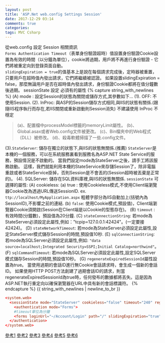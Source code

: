 ```yaml
---
layout: post
title: 'ASP.Net web.config Settings Session'
date: 2017-12-29 03:14
comments: true
categories:
tags: MVC Csharp
---
```

從web.config 設定 Session 相關資訊<br>
`Forms Authentication Timeout`（表單身份驗證超時）值設置身份驗證Cookie設置為有效的時間（以分鐘為單位），cookie將過期，用戶將不再進行身份驗證 - 它們將被重定向到登錄頁面自動。<br>
`slidingExpiration = true`的值基本上是說在每個請求完成後，定時器被重置，只要用戶在超時值內發出請求，它們將繼續被認證。
如果設置slidingExpiration = false，那麼無論用戶是否在超時值內發出請求，身份驗證Cookie都將在值分鐘數後過期。
sessionState 設定 必須有的屬性
{% capture string_with_newlines %}
(A) mode : 設定Session的狀態為關閉或儲存方式,其參數如下...
  (1). OFF: 不使用Session.
  (2). InProc: 與ASP的Session儲存方式相同,與IIS的狀態有關係.(跟隨IIS程序執行而存在,若IIS關閉或重新啟動則Session消失)	不建議使用 InProc 不穩定
>  (a)、配置檔中processModel標籤的memoryLimit屬性。
   (b)、Global.asax或者Web.config文件被更改。
   (c)、Bin檔夾中的Web程式（DLL）被修改。
   (d)、殺毒軟體掃描了一些.config文件。

  (3).`StateServer`: 儲存在獨立的狀態下,與IIS的狀態無關係.(推薦)
    `StateServer`是本機的一個服務，可以在系統服務裏看到服務名為ASP.NET State Service的服務，預設情況是不啟動的。
	當我們設定mode為StateServer之後，請手工將該服務啟動。
    這樣，我們就能利用本機的StateService來存儲Session了，除非電腦重啟或者StateService掛掉，否則Session是不會丟的(Session超時被丟棄是正常的)。
  (4). SQLServer: 儲存在SQL資料庫裡,與IIS的狀態無關係.
    `sessionState` 可選擇的屬性:
    (A) cookieless:
      (a) true : 使用Cookieless模式,不使用Client端瀏覽器Cookie改為透過URL傳送SessionID.
        ex. `ttp://localhost/MyApplication.aspx`
	    粗體字部分為IIS自動加上(括號內為SessionID),不影響之前的連結.
      (b) `false`: 使用Cookie模式,預設值)，Client端瀏覽器Cookie須開啟(Session在Client端是以Cookie的型態存在)。
      (B) `timeout` : 有效時間(分鐘數)，預設值為20分鐘.
      (C) `stateConnectionString`: 若mode為StateServer必須設定此屬性,例如："tcpip=127.0.0.1:42424"。(一定要接42424)。
      (D) `stateNetworkTimeout`: 若mode為StateServer必須設定此屬性,設定StateServer模式儲存Session的時間,預設值10秒.
      (E) `sqlConnectionString`: 若mode為SQLServer必須設定此屬性,例如:
	  `"data source=localhost;Integrated Security=SSPI;Initial Catalog=northwind"`。
      (F) `sqlCommandTimeout`: 若mode為SQLServer必須設定此屬性,設定SQLServer模式儲存Session的時間,預設值10秒。
      (G) `regenerateExpiredSessionId`屬性設置為true。 當使用過期的會話ID進行無Cookie會話請求時，會生成一個新的會話ID。
	        如果使用HTTP POST方法創建了過期會話ID的請求，則當regenerateExpiredSessionId為true時，任何發布的數據都將丟失。這是因為ASP.NET執行重定向以確保瀏覽器在URL中具有新的會話標識符。
{% endcapture %}
{{ string_with_newlines | newline_to_br }}

```conf
<system.web>
  <sessionState mode="StateServer" cookieless="false" timeout="240" regenerateExpiredSessionId="true"stateConnectionString="tcpip=127.0.0.1:42424" stateNetworkTimeout="500"/>
    <authentication mode="Forms">
    #timeout單位為分鐘
    <forms loginUrl="~/Account/Login" path="/" slidingExpiration="true" timeout="240" />
  </authentication>
</system.web>
```
[參考1](https://dotblogs.com.tw/darren.net/2009/02/05/7043)
[參考2](https://msdn.microsoft.com/en-us/library/ms178581.aspx)
[參考3](https://dotblogs.com.tw/may05005/2016/03/01/162511)
[參考4](http://nelman.pixnet.net/blog/post/22127633-session%E8%8E%AB%E5%90%8D%E9%81%BA%E5%A4%B1%E7%9A%84%E8%A7%A3%E6%B1%BA%E8%BE%A6%E6%B3%95)
[參考5](https://msdn.microsoft.com/en-us/library/ms178586.aspx)
[參考6](https://msdn.microsoft.com/zh-tw/library/ms178586(v=vs.100).aspx)